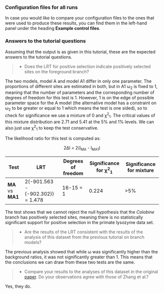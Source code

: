 ### Configuration files for all runs

In case you would like to compare your configuration files to the ones that were used to produce these results, you can find them in the left-hand panel under the heading **Example control files**.

### Answers to the tutorial questions

Assuming that the output is as given in this tutorial, these are the expected answers to the tutorial questions.

> - Does the LRT for positive selection indicate positively selected sites on the foreground branch?

The two models, model A and model A1 differ in only one parameter. The proportions of different sites are estimated in both, but in A1 ω<sub>2</sub> is fixed to 1, meaning that the number of parameters and the corresponding number of degrees of freedom for this test is 1. However, 1 is on the edge of possible parameter space for the A model (the alternative model has a constraint on ω<sub>2</sub> to be greater or equal to 1 which means the test is one sided), so to check for significance we use a mixture of 0 and χ<sup>2</sup><sub>1</sub>. The critical values of this mixture distribution are 2.71 and 5.41 at the 5% and 1% levels. We can also just use χ<sup>2</sup><sub>1</sub> to keep the test conservative.

The likelihood ratio for this test is computed as:

<center>2Δl = 2(l<sub>MA</sub> - l<sub>MA1</sub>)</center>

| Test              | LRT                              | Degrees of freedom | Significance for χ<sup>2</sup><sub>1</sub> | Significance for mixture |
| ----------------- | -------------------------------- | ------------------ | ------------------------------------------ | ------------------------ |
| **MA** vs **MA1** | 2(-901.563 - (-902.302)) = 1.478 | 16-15 = 1          | 0.224                                      | >5%                      |

The test shows that we cannot reject the null hypothesis that the *Colobine* branch has positively selected sites, meaning there is no statistically significant support for positive selection in the primate lysozyme data set.

> - Are the results of the LRT consistent with the results of the analysis of this dataset from the previous tutorial on branch models?

The previous analysis showed that while ω was significantly higher than the background ratios, it was not significantly greater than 1. This means that the conclusions we can draw from these two tests are the same.

> - Compare your results to the analyses of this dataset in the original [paper](https://academic.oup.com/mbe/article/22/12/2472/1009544?login=false). Do your observations agree with those of Zhang et al.?

Yes, they do.
